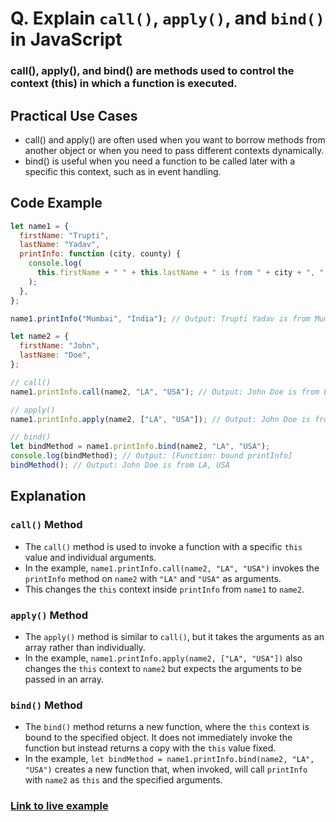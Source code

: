 # Q. Explain `call()`, `apply()`, and `bind()` in JavaScript

### call(), apply(), and bind() are methods used to control the context (this) in which a function is executed.

## Practical Use Cases

- call() and apply() are often used when you want to borrow methods from another object or when you need to pass different contexts dynamically.
- bind() is useful when you need a function to be called later with a specific this context, such as in event handling.

## Code Example

```javascript
let name1 = {
  firstName: "Trupti",
  lastName: "Yadav",
  printInfo: function (city, county) {
    console.log(
      this.firstName + " " + this.lastName + " is from " + city + ", " + county
    );
  },
};

name1.printInfo("Mumbai", "India"); // Output: Trupti Yadav is from Mumbai, India

let name2 = {
  firstName: "John",
  lastName: "Doe",
};

// call()
name1.printInfo.call(name2, "LA", "USA"); // Output: John Doe is from LA, USA

// apply()
name1.printInfo.apply(name2, ["LA", "USA"]); // Output: John Doe is from LA, USA

// bind()
let bindMethod = name1.printInfo.bind(name2, "LA", "USA");
console.log(bindMethod); // Output: [Function: bound printInfo]
bindMethod(); // Output: John Doe is from LA, USA
```

## Explanation

### `call()` Method

- The `call()` method is used to invoke a function with a specific `this` value and individual arguments.
- In the example, `name1.printInfo.call(name2, "LA", "USA")` invokes the `printInfo` method on `name2` with `"LA"` and `"USA"` as arguments.
- This changes the `this` context inside `printInfo` from `name1` to `name2`.

### `apply()` Method

- The `apply()` method is similar to `call()`, but it takes the arguments as an array rather than individually.
- In the example, `name1.printInfo.apply(name2, ["LA", "USA"])` also changes the `this` context to `name2` but expects the arguments to be passed in an array.

### `bind()` Method

- The `bind()` method returns a new function, where the `this` context is bound to the specified object. It does not immediately invoke the function but instead returns a copy with the `this` value fixed.
- In the example, `let bindMethod = name1.printInfo.bind(name2, "LA", "USA")` creates a new function that, when invoked, will call `printInfo` with `name2` as `this` and the specified arguments.

### [Link to live example](https://codepen.io/trupti0406/pen/OJeZpRq)
